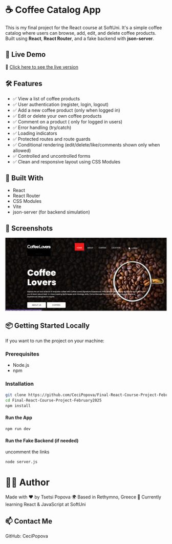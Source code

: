 # ☕ Coffee Catalog App

This is my final project for the React course at SoftUni. It's a simple coffee catalog where users can browse, add, edit, and delete coffee products. Built using **React**, **React Router**, and a fake backend with **json-server**.

## 🚀 Live Demo

🔗 [Click here to see the live version]( https://final-react-course-project-february2025.vercel.app/
)

## 🛠️ Features

- ✅ View a list of coffee products
- ✅ User authentication (register, login, logout)
- ✅ Add a new coffee product (only when logged in)
- ✅ Edit or delete your own coffee products
- ✅ Comment on a product ( only for logged in users)
- ✅ Error handling (try/catch)
- ✅ Loading indicators
- ✅ Protected routes and route guards
- ✅ Conditional rendering (edit/delete/like/comments shown only when allowed)
- ✅ Controlled and uncontrolled forms
- ✅ Clean and responsive layout using CSS Modules

## 🧰 Built With

- React
- React Router
- CSS Modules
- Vite
- json-server (for backend simulation)

## 📸 Screenshots

![Home Screenshot](./client/public/images/homeScreenshot.png)



## 📦 Getting Started Locally

If you want to run the project on your machine:

### Prerequisites

- Node.js
- npm

### Installation

```bash
git clone https://github.com/CeciPopova/Final-React-Course-Project-February2025.git
cd Final-React-Course-Project-February2025
npm install


````
#### Run the App
```bash
npm run dev


````
#### Run the Fake Backend (if needed)
uncomment the links
```bash
node server.js


````
# 🙋‍♀️ Author
Made with ❤️ by Tsetsi Popova
🌍 Based in Rethymno, Greece
🧠 Currently learning React & JavaScript at SoftUni

## 📫 Contact Me
GitHub: CeciPopova
